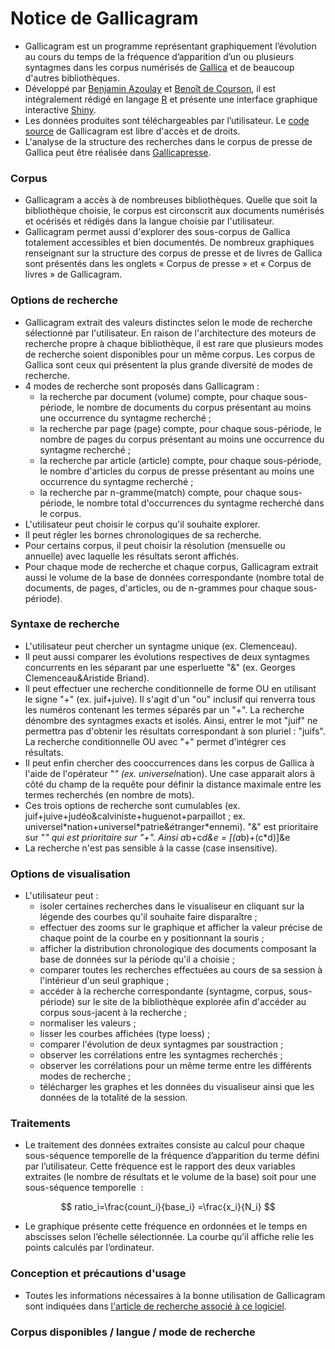 # Notice de Gallicagram

- Gallicagram est un programme représentant graphiquement l’évolution au cours du temps de la fréquence d’apparition d’un ou plusieurs syntagmes dans les corpus numérisés de <a href="https://gallica.bnf.fr/" target="_blank">Gallica</a> et de beaucoup d'autres bibliothèques.
- Développé par [Benjamin Azoulay](mailto:benjamin.azoulay@ens-paris-saclay.fr) et <a href="https://regicid.github.io/" target="_blank">Benoît de Courson</a>, il est intégralement rédigé en langage <a href="https://www.r-project.org/" target="_blank">R</a> et présente une interface graphique interactive <a href="https://shiny.rstudio.com/" target="_blank">Shiny</a>.
- Les données produites sont téléchargeables par l’utilisateur. Le <a href="https://github.com/regicid/docker_gallicagram" target="_blank">code source</a> de Gallicagram est libre d'accès et de droits.
- L'analyse de la structure des recherches dans le corpus de presse de Gallica peut être réalisée dans <a href="https://shiny.ens-paris-saclay.fr/app/gallicapresse" target="_blank">Gallicapresse</a>.

### Corpus
- Gallicagram a accès à de nombreuses bibliothèques. Quelle que soit la bibliothèque choisie, le corpus est circonscrit aux documents numérisés et océrisés et rédigés dans la langue choisie par l'utilisateur.
- Gallicagram permet aussi d'explorer des sous-corpus de Gallica totalement accessibles et bien documentés. De nombreux graphiques renseignant sur la structure des corpus de presse et de livres de Gallica sont présentés dans les onglets « Corpus de presse » et « Corpus de livres » de Gallicagram.

### Options de recherche
- Gallicagram extrait des valeurs distinctes selon le mode de recherche sélectionné par l'utilisateur. En raison de l'architecture des moteurs de recherche propre à chaque bibliothèque, il est rare que plusieurs modes de recherche soient disponibles pour un même corpus. Les corpus de Gallica sont ceux qui présentent la plus grande diversité de modes de recherche.
- 4 modes de recherche sont proposés dans Gallicagram : 
	- la recherche par document (volume) compte, pour chaque sous-période, le nombre de documents du corpus présentant au moins une occurrence du syntagme recherché ;
	- la recherche par page (page) compte, pour chaque sous-période, le nombre de pages du corpus présentant au moins une occurrence du syntagme recherché ;
	- la recherche par article (article) compte, pour chaque sous-période, le nombre d'articles du corpus de presse présentant au moins une occurrence du syntagme recherché ;
	- la recherche par n-gramme(match) compte, pour chaque sous-période, le nombre total d'occurrences du syntagme recherché dans le corpus.
- L'utilisateur peut choisir le corpus qu'il souhaite explorer.
- Il peut régler les bornes chronologiques de sa recherche.
- Pour certains corpus, il peut choisir la résolution (mensuelle ou annuelle) avec laquelle les résultats seront affichés.
- Pour chaque mode de recherche et chaque corpus, Gallicagram extrait aussi le volume de la base de données correspondante (nombre total de documents, de pages, d'articles, ou de n-grammes pour chaque sous-période).

### Syntaxe de recherche
- L'utilisateur peut chercher un syntagme unique (ex. Clemenceau).
- Il peut aussi comparer les évolutions respectives de deux syntagmes concurrents en les séparant par une esperluette "&" (ex. Georges Clemenceau&Aristide Briand).
- Il peut effectuer une recherche conditionnelle de forme OU en utilisant le signe "+" (ex. juif+juive). Il s'agit d'un "ou" inclusif qui renverra tous les numéros contenant les termes séparés par un "+". La recherche dénombre des syntagmes exacts et isolés. Ainsi, entrer le mot "juif" ne permettra pas d'obtenir les résultats correspondant à son pluriel : "juifs". La recherche conditionnelle OU avec "+" permet d'intégrer ces résultats.
- Il peut enfin chercher des cooccurrences dans les corpus de Gallica à l'aide de l'opérateur "*" (ex. universel*nation). Une case apparait alors à côté du champ de la requête pour définir la distance maximale entre les termes recherchés (en nombre de mots).  
- Ces trois options de recherche sont cumulables (ex. juif+juive+judéo&calviniste+huguenot+parpaillot ; ex. universel\*nation+universel\*patrie&étranger\*ennemi). "&" est prioritaire sur "*" qui est prioritaire sur "+". Ainsi a*b+c*d&e = [(a*b)+(c*d)]&e
- La recherche n'est pas sensible à la casse (case insensitive).

### Options de visualisation
- L'utilisateur peut : 
	- isoler certaines recherches dans le visualiseur en cliquant sur la légende des courbes qu'il souhaite faire disparaître ;
	- effectuer des zooms sur le graphique et afficher la valeur précise de chaque point de la courbe en y positionnant la souris ;
	- afficher la distribution chronologique des documents composant la base de données sur la période qu'il a choisie ;
	- comparer toutes les recherches effectuées au cours de sa session à l'intérieur d'un seul graphique ;
	- accéder à la recherche correspondante (syntagme, corpus, sous-période) sur le site de la bibliothèque explorée afin d'accéder au corpus sous-jacent à la recherche ;
	- normaliser les valeurs ;
	- lisser les courbes affichées (type loess) ;
	- comparer l'évolution de deux syntagmes par soustraction ;
	- observer les corrélations entre les syntagmes recherchés ;
	- observer les corrélations pour un même terme entre les différents modes de recherche ;
	- télécharger les graphes et les données du visualiseur ainsi que les données de la totalité de la session.

### Traitements
 - Le traitement des données extraites consiste au calcul pour chaque sous-séquence temporelle de la fréquence d’apparition du terme défini par l’utilisateur. Cette fréquence est le rapport des deux variables extraites (le nombre de résultats et le volume de la base) soit pour une sous-séquence temporelle  : 
<script type="text/javascript"
        src="https://cdnjs.cloudflare.com/ajax/libs/mathjax/2.7.0/MathJax.js?config=TeX-AMS_CHTML"></script>

$$ ratio_i=\frac{count_i}{base_i} =\frac{x_i}{N_i} $$


- Le graphique présente cette fréquence en ordonnées et le temps en abscisses selon l’échelle sélectionnée. La courbe qu’il affiche relie les points calculés par l’ordinateur.

### Conception et précautions d'usage
- Toutes les informations nécessaires à la bonne utilisation de Gallicagram sont indiquées dans <a href="https://osf.io/preprints/socarxiv/84bf3/" target="_blank">l'article de recherche associé à ce logiciel</a>.


### Corpus disponibles / langue / mode de recherche


